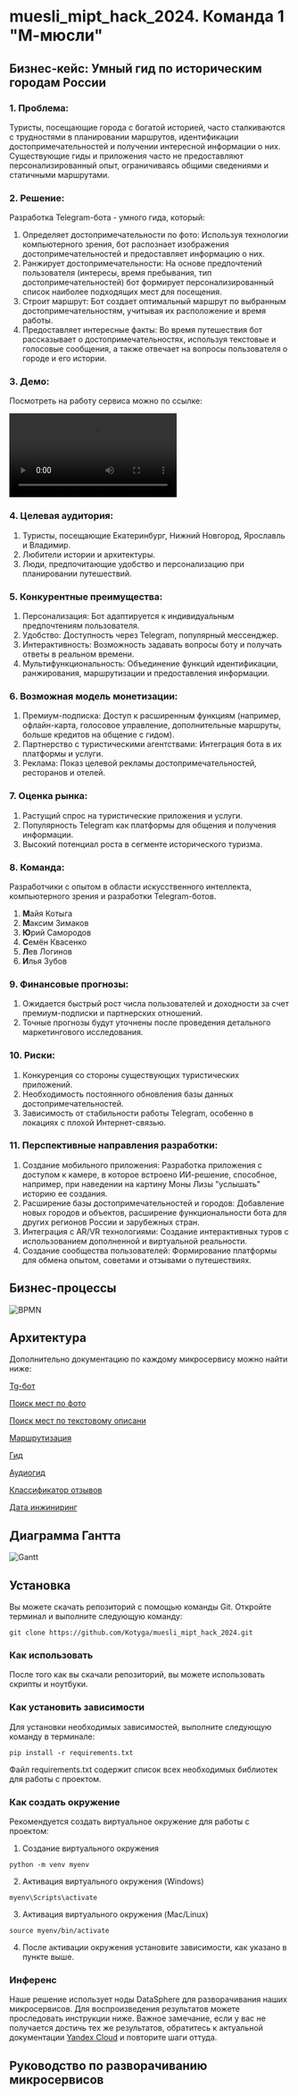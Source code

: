 # muesli_mipt_hack_2024. Команда 1 "М-мюсли"

## Бизнес-кейс: Умный гид по историческим городам России

### 1. Проблема:

Туристы, посещающие города с богатой историей, часто сталкиваются с трудностями в планировании маршрутов, идентификации достопримечательностей и получении интересной информации о них. Существующие гиды и приложения часто не предоставляют персонализированный опыт, ограничиваясь общими сведениями и статичными маршрутами.

### 2. Решение:

Разработка Telegram-бота - умного гида, который:

 1. Определяет достопримечательности по фото: Используя технологии компьютерного зрения, бот распознает изображения достопримечательностей и предоставляет информацию о них.
 2. Ранжирует достопримечательности: На основе предпочтений пользователя (интересы, время пребывания, тип достопримечательностей) бот формирует персонализированный список наиболее подходящих мест для посещения.
 3. Строит маршрут: Бот создает оптимальный маршрут по выбранным достопримечательностям, учитывая их расположение и время работы.
 4. Предоставляет интересные факты: Во время путешествия бот рассказывает о достопримечательностях, используя текстовые и голосовые сообщения, а также отвечает на вопросы пользователя о городе и его истории.

### 3. Демо:

Посмотреть на работу сервиса можно по ссылке:

![Demo](https://github.com/Kotyga/muesli_mipt_hack_2024/blob/main/demo/demo.MP4)

### 4. Целевая аудитория:

 1. Туристы, посещающие Екатеринбург, Нижний Новгород, Ярославль и Владимир.
 2. Любители истории и архитектуры.
 3. Люди, предпочитающие удобство и персонализацию при планировании путешествий.

### 5. Конкурентные преимущества:

 1. Персонализация: Бот адаптируется к индивидуальным предпочтениям пользователя.
 2. Удобство: Доступность через Telegram, популярный мессенджер.
 3. Интерактивность: Возможность задавать вопросы боту и получать ответы в реальном времени.
 4. Мультифункциональность: Объединение функций идентификации, ранжирования, маршрутизации и предоставления информации.

### 6. Возможная модель монетизации:

 1. Премиум-подписка: Доступ к расширенным функциям (например, офлайн-карта, голосовое управление, дополнительные маршруты, больше кредитов на общение с гидом).
 2. Партнерство с туристическими агентствами: Интеграция бота в их платформы и услуги.
 3. Реклама: Показ целевой рекламы достопримечательностей, ресторанов и отелей.

### 7. Оценка рынка:

 1. Растущий спрос на туристические приложения и услуги.
 2. Популярность Telegram как платформы для общения и получения информации.
 3. Высокий потенциал роста в сегменте исторического туризма.

### 8. Команда:

 Разработчики с опытом в области искусственного интеллекта, компьютерного зрения и разработки Telegram-ботов.
 1. **М**айя Котыга
 2. **М**аксим Зимаков
 3. **Ю**рий Самородов
 4. **С**емён Квасенко
 5. **Л**ев Логинов
 6. **И**лья Зубов

### 9. Финансовые прогнозы:

 1. Ожидается быстрый рост числа пользователей и доходности за счет премиум-подписки и партнерских отношений.
 2. Точные прогнозы будут уточнены после проведения детального маркетингового исследования.

### 10. Риски:

 1. Конкуренция со стороны существующих туристических приложений.
 2. Необходимость постоянного обновления базы данных достопримечательностей.
 3. Зависимость от стабильности работы Telegram, особенно в локациях с плохой Интернет-связью.

### 11. Перспективные направления разработки:

 1. Создание мобильного приложения: Разработка приложения с доступом к камере, в которое встроено ИИ-решение, способное, например, при наведении на картину Моны Лизы "услышать" историю ее создания.
 2. Расширение базы достопримечательностей и городов: Добавление новых городов и объектов, расширение функциональности бота для других регионов России и зарубежных стран.
 3. Интеграция с AR/VR технологиями: Создание интерактивных туров с использованием дополненной и виртуальной реальности.
 4. Создание сообщества пользователей: Формирование платформы для обмена опытом, советами и отзывами о путешествиях.

## Бизнес-процессы
![BPMN](https://github.com/Kotyga/muesli_mipt_hack_2024/blob/main/src/BPMN.png)

## Архитектура
Дополнительно документацию по каждому микросервису можно найти ниже:

[Tg-бот](https://github.com/Kotyga/muesli_mipt_hack_2024/tree/main/web_app/tg_bot)

[Поиск мест по фото](https://github.com/Kotyga/muesli_mipt_hack_2024/blob/main/photo2place/README.md)

[Поиск мест по текстовому описани](https://github.com/Kotyga/muesli_mipt_hack_2024/tree/main/text2place)

[Маршрутизация](https://github.com/Kotyga/muesli_mipt_hack_2024/tree/main/geo_route)

[Гид](https://github.com/Kotyga/muesli_mipt_hack_2024/blob/main/guide/README.md)

[Аудиогид](https://github.com/Kotyga/muesli_mipt_hack_2024/blob/main/audio_guide/README.md)

[Классификатор отзывов](https://github.com/Kotyga/muesli_mipt_hack_2024/blob/main/feedback_classifier/README.md)

[Дата инжиниринг](https://github.com/Kotyga/muesli_mipt_hack_2024/blob/main/data/README.md)

## Диаграмма Гантта
![Gantt](https://github.com/Kotyga/muesli_mipt_hack_2024/blob/main/src/Gantt.png)

## Установка
Вы можете скачать репозиторий с помощью команды Git. Откройте терминал и выполните следующую команду:

```shell
git clone https://github.com/Kotyga/muesli_mipt_hack_2024.git
```

### Как использовать
После того как вы скачали репозиторий, вы можете использовать скрипты и ноутбуки.

### Как установить зависимости
Для установки необходимых зависимостей, выполните следующую команду в терминале:

```shell
pip install -r requirements.txt
```

Файл requirements.txt содержит список всех необходимых библиотек для работы с проектом.

### Как создать окружение
Рекомендуется создать виртуальное окружение для работы с проектом:

 1. Создание виртуального окружения

```shell
python -m venv myenv
```
 2. Активация виртуального окружения (Windows)
 ```shell
myenv\Scripts\activate
```
 3. Активация виртуального окружения (Mac/Linux)
 ```shell
source myenv/bin/activate
```
 4. После активации окружения установите зависимости, как указано в пункте выше.

### Инференс
 Наше решение использует ноды DataSphere для разворачивания наших микросервисов. Для воспроизведения результатов можете проследовать инструкции ниже.
 Важное замечание, если у вас не получается достичь тех же результатов, обратитесь к актуальной документации [Yandex Cloud](https://yandex.cloud/ru/docs) и повторите шаги оттуда.

## Руководство по разворачиванию микросервисов
